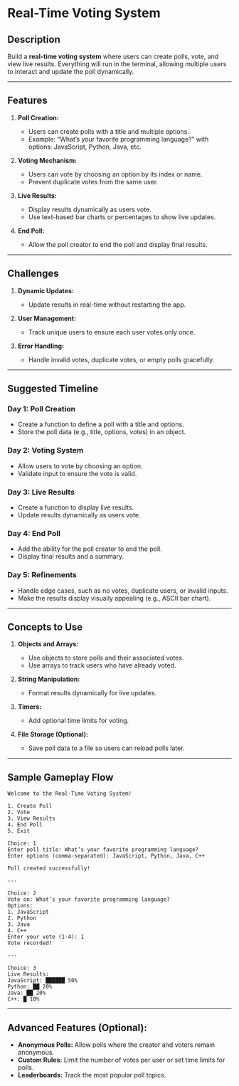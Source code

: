 # Real-Time Voting System

## **Description**

Build a **real-time voting system** where users can create polls, vote, and view live results. Everything will run in the terminal, allowing multiple users to interact and update the poll dynamically.

---

## **Features**

1. **Poll Creation:**

   - Users can create polls with a title and multiple options.
   - Example: “What’s your favorite programming language?” with options: JavaScript, Python, Java, etc.

2. **Voting Mechanism:**

   - Users can vote by choosing an option by its index or name.
   - Prevent duplicate votes from the same user.

3. **Live Results:**

   - Display results dynamically as users vote.
   - Use text-based bar charts or percentages to show live updates.

4. **End Poll:**
   - Allow the poll creator to end the poll and display final results.

---

## **Challenges**

1. **Dynamic Updates:**

   - Update results in real-time without restarting the app.

2. **User Management:**

   - Track unique users to ensure each user votes only once.

3. **Error Handling:**
   - Handle invalid votes, duplicate votes, or empty polls gracefully.

---

## **Suggested Timeline**

### **Day 1: Poll Creation**

- Create a function to define a poll with a title and options.
- Store the poll data (e.g., title, options, votes) in an object.

### **Day 2: Voting System**

- Allow users to vote by choosing an option.
- Validate input to ensure the vote is valid.

### **Day 3: Live Results**

- Create a function to display live results.
- Update results dynamically as users vote.

### **Day 4: End Poll**

- Add the ability for the poll creator to end the poll.
- Display final results and a summary.

### **Day 5: Refinements**

- Handle edge cases, such as no votes, duplicate users, or invalid inputs.
- Make the results display visually appealing (e.g., ASCII bar chart).

---

## **Concepts to Use**

1. **Objects and Arrays:**

   - Use objects to store polls and their associated votes.
   - Use arrays to track users who have already voted.

2. **String Manipulation:**

   - Format results dynamically for live updates.

3. **Timers:**

   - Add optional time limits for voting.

4. **File Storage (Optional):**
   - Save poll data to a file so users can reload polls later.

---

## **Sample Gameplay Flow**

```
Welcome to the Real-Time Voting System!

1. Create Poll
2. Vote
3. View Results
4. End Poll
5. Exit

Choice: 1
Enter poll title: What’s your favorite programming language?
Enter options (comma-separated): JavaScript, Python, Java, C++

Poll created successfully!

---

Choice: 2
Vote on: What’s your favorite programming language?
Options:
1. JavaScript
2. Python
3. Java
4. C++
Enter your vote (1-4): 1
Vote recorded!

---

Choice: 3
Live Results:
JavaScript: ██████ 50%
Python: ██ 20%
Java: ██ 20%
C++: █ 10%
```

---

## **Advanced Features (Optional):**

- **Anonymous Polls:** Allow polls where the creator and voters remain anonymous.
- **Custom Rules:** Limit the number of votes per user or set time limits for polls.
- **Leaderboards:** Track the most popular poll topics.
